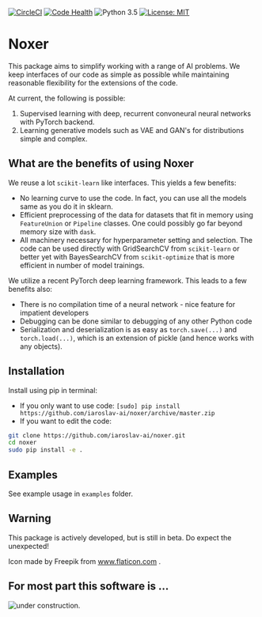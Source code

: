 [![CircleCI](https://circleci.com/gh/noxer-org/noxer.svg?style=svg)](https://circleci.com/gh/noxer-org/noxer)
[![Code Health](https://landscape.io/github/noxer-org/noxer/master/landscape.svg?style=flat)](https://landscape.io/github/noxer-org/noxer/master)
![Python 3.5](https://img.shields.io/badge/python-3.5-blue.svg)
[![License: MIT](https://img.shields.io/badge/License-MIT-yellow.svg)](https://opensource.org/licenses/MIT)

# Noxer

This package aims to simplify working with a range of AI problems. We keep
 interfaces of our code as simple as possible while maintaining reasonable flexibility 
 for the extensions of the code.

At current, the following is possible:
1. Supervised learning with deep, recurrent convoneural neural networks with PyTorch backend.
2. Learning generative models such as VAE and GAN's for distributions simple and complex.

## What are the benefits of using Noxer

We reuse a lot `scikit-learn` like interfaces. This yields a few benefits:
* No learning curve to use the code. In fact, you can use all the models same as you
do it in sklearn. 
* Efficient preprocessing of the data for datasets that fit in memory using `FeatureUnion`
or `Pipeline` classes. One could possibly go far beyond memory size with `dask`.
* All machinery necessary for hyperparameter setting and selection. The code can be used 
directly with GridSearchCV from `scikit-learn` or better yet with BayesSearchCV 
from `scikit-optimize` that is more efficient in number of model trainings. 

We utilize a recent PyTorch deep learning framework. This leads to a few benefits also:
* There is no compilation time of a neural network - nice feature for impatient developers
* Debugging can be done similar to debugging of any other Python code
* Serialization and deserialization is as easy as `torch.save(...)` and
 `torch.load(...)`, which is an extension of pickle (and hence works with any
 objects).


## Installation

Install using pip in terminal:

* If you only want to use code: `[sudo] pip install https://github.com/iaroslav-ai/noxer/archive/master.zip`
* If you want to edit the code:
```bash
git clone https://github.com/iaroslav-ai/noxer.git
cd noxer
sudo pip install -e .
```

## Examples

See example usage in `examples` folder. 

## Warning

This package is actively developed, but is still in beta. Do expect the unexpected!

Icon made by Freepik from www.flaticon.com .

## For most part this software is ...

![under construction.](https://iaroslav-ai.github.io/images/under_construction.svg)